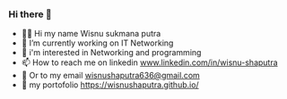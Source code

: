 ### Hi there 👋

- 🙋‍♂️ Hi my name Wisnu sukmana putra
- 🔭 I’m currently working on IT Networking
- 👀 i'm interested in Networking and programming
- 📫 How to reach me on linkedin www.linkedin.com/in/wisnu-shaputra
- 📧 Or to my email wisnushaputra636@gmail.com
- 📑 my portofolio https://wisnushaputra.github.io/




